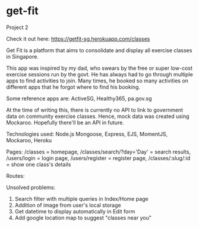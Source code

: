 # get-fit
Project 2

Check it out here: https://getfit-sg.herokuapp.com/classes

Get Fit is a platform that aims to consolidate and display all exercise classes in Singapore. 

This app was inspired by my dad, who swears by the free or super low-cost exercise sessions run by the govt. He has always had to go through multiple apps to find activities to join. Many times, he booked so many activities on different apps that he forgot where to find his booking.

Some reference apps are: ActiveSG, Healthy365, pa.gov.sg

At the time of writing this, there is currently no API to link to government data on community exercise classes. Hence, mock data was created using Mockaroo. Hopefully there'll be an API in future. 

Technologies used:
Node.js
Mongoose, 
Express,
EJS, 
MomentJS,
Mockaroo,
Heroku

Pages:
/classes = homepage,
/classes/search/?day='Day' = search results,
/users/login = login page,
/users/register = register page,
/classes/:slug/:id = show one class's details


Routes:




Unsolved problems:
1. Search filter with multiple queries in Index/Home page
2. Addition of image from user's local storage
3. Get datetime to display automatically in Edit form
4. Add google location map to suggest "classes near you"
